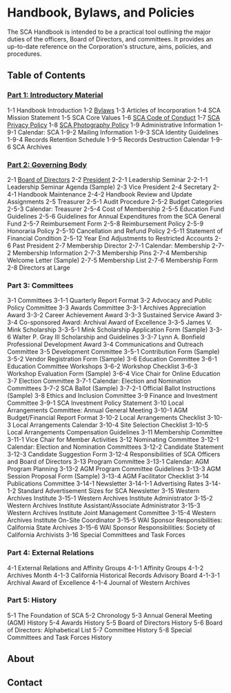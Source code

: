 # Handbook, Bylaws, and Policies

The SCA Handbook is intended to be a practical tool outlining the major duties of the officers, Board of Directors, and committees. It provides an up-to-date reference on the Corporation's structure, aims, policies, and procedures.

## Table of Contents

### [Part 1: Introductory Material](https://christinklez.github.io/sca-handbook/01_introductory_material/01_introductory_material.html)
1-1     Handbook Introduction
1-2     [Bylaws](https://christinklez.github.io/sca-handbook/01_introductory_material/01_introductory_material.html#1-2-bylaws)
1-3     Articles of Incorporation
1-4     SCA Mission Statement
1-5     SCA Core Values
1-6     [SCA Code of Conduct](https://christinklez.github.io/sca-handbook/01_introductory_material/01_introductory_material.html#1-6-sca-code-of-conduct)
1-7     [SCA Privacy Policy](https://christinklez.github.io/sca-handbook/01_introductory_material/01_introductory_material.html#1-7-sca-privacy-policy)
1-8     [SCA Photography Policy](https://christinklez.github.io/sca-handbook/01_introductory_material/01_introductory_material.html#1-8-sca-photography-policy)
1-9    Administrative Information
1-9-1     Calendar: SCA
1-9-2     Mailing Information
1-9-3     SCA Identity Guidelines
1-9-4     Records Retention Schedule
1-9-5     Records Destruction Calendar
1-9-6     SCA Archives

### [Part 2: Governing Body ]()
2-1     [Board of Directors](https://christinklez.github.io/sca-handbook/02_governing_body/02-01_board_of_directors.html)
2-2     [President](https://christinklez.github.io/sca-handbook/02_governing_body/02-02_president.html)
2-2-1     Leadership Seminar
2-2-1-1     Leadership Seminar Agenda (Sample)
2-3     Vice President
2-4     Secretary
2-4-1     Handbook Maintenance
2-4-2     Handbook Review and Update Assignments
2-5     Treasurer
2-5-1     Audit Procedure
2-5-2     Budget Categories
2-5-3     Calendar: Treasurer
2-5-4     Cost of Membership
2-5-5     Education Fund  Guidelines
2-5-6     Guidelines for Annual Expenditures from the SCA General Fund
2-5-7     Reimbursement Form
2-5-8     Reimbursement Policy
2-5-9     Honoraria Policy
2-5-10   Cancellation and Refund Policy
2-5-11   Statement of Financial Condition
2-5-12   Year End Adjustments to Restricted Accounts
2-6     Past President
2-7     Membership Director
2-7-1     Calendar: Membership
2-7-2     Membership Information
2-7-3     Membership Pins
2-7-4     Membership Welcome Letter (Sample)
2-7-5     Membership List
2-7-6     Membership Form
2-8     Directors at Large

### Part 3:  Committees
3-1     Committees
3-1-1     Quarterly Report Format
3-2     Advocacy and Public Policy Committee
3-3     Awards Committee
3-3-1     Archives Appreciation Award
3-3-2     Career Achievement Award
3-3-3     Sustained Service Award
3-3-4     Co-sponsored Award:  Archival Award of Excellence
3-3-5     James V. Mink Scholarship
3-3-5-1     Mink Scholarship Application Form (Sample)
3-3-6     Walter P. Gray III Scholarship and Guidelines
3-3-7     Lynn A. Bonfield Professional Development Award
3-4     Communications and Outreach Committee
3-5     Development Committee
3-5-1     Contribution Form (Sample)
3-5-2     Vendor Registration Form (Sample)
3-6     Education Committee
3-6-1     Education Committee Workshops
3-6-2     Workshop Checklist
3-6-3     Workshop Evaluation Form (Sample)
3-6-4     Vice Chair for Online Education
3-7     Election Committee
3-7-1     Calendar: Election and Nomination Committees
3-7-2     SCA Ballot (Sample)
3-7-2-1     Official Ballot Instructions (Sample)
3-8     Ethics and Inclusion Committee
3-9     Finance and Investment Committee
3-9-1     SCA Investment Policy Statement
3-10   Local Arrangements Committee: Annual General Meeting
3-10-1   AGM Budget/Financial Report Format
3-10-2   Local Arrangements Checklist
3-10-3   Local Arrangements Calendar
3-10-4   Site Selection Checklist
3-10-5   Local Arrangements Compensation Guidelines
3-11   Membership Committee
3-11-1   Vice Chair for Member Activities
3-12   Nominating Committee
3-12-1   Calendar: Election and Nomination Committees
3-12-2   Candidate Statement
3-12-3   Candidate Suggestion Form
3-12-4   Responsibilities of SCA Officers and Board of Directors
3-13   Program Committee
3-13-1   Calendar: AGM Program Planning
3-13-2   AGM Program Committee Guidelines
3-13-3   AGM Session Proposal Form (Sample)
3-13-4   AGM Facilitator Checklist
3-14   Publications Committee
3-14-1   Newsletter
3-14-1-1   Advertising Rates
3-14-1-2   Standard Advertisement Sizes for SCA Newsletter
3-15   Western Archives Institute
3-15-1   Western Archives Institute Administrator
3-15-2   Western Archives Institute Assistant/Associate Administrator
3-15-3   Western Archives Institute Joint Management Committee
3-15-4   Western Archives Institute On-Site Coordinator
3-15-5   WAI Sponsor Responsibilities: California State Archives
3-15-6   WAI Sponsor Responsibilities: Society of California Archivists
3-16   Special Committees and Task Forces

### Part 4:  External Relations 
4-1     External Relations and Affinity Groups
4-1-1     Affinity Groups
4-1-2     Archives Month
4-1-3     California Historical Records Advisory Board
4-1-3-1     Archival Award of Excellence
4-1-4     Journal of Western Archives

### Part 5:  History 
5-1     The Foundation of SCA
5-2     Chronology
5-3     Annual General Meeting (AGM) History
5-4     Awards History
5-5     Board of Directors History
5-6     Board of Directors: Alphabetical List
5-7     Committee History
5-8     Special Committees and Task Forces History 

## About

## Contact

